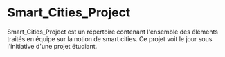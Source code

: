 # Smart_Cities_Project
Smart_Cities_Project est un répertoire contenant l'ensemble des éléments traités en équipe sur la notion de smart cities. Ce projet voit le jour sous l'initiative d'une projet étudiant. 

